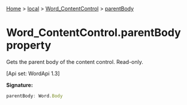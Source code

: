 [Home](./index) &gt; [local](local.md) &gt; [Word\_ContentControl](local.word_contentcontrol.md) &gt; [parentBody](local.word_contentcontrol.parentbody.md)

# Word\_ContentControl.parentBody property

Gets the parent body of the content control. Read-only. 

 \[Api set: WordApi 1.3\]

**Signature:**
```javascript
parentBody: Word.Body
```
